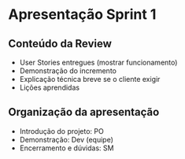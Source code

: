 #  Apresentação Sprint 1

##  Conteúdo da Review
- User Stories entregues (mostrar funcionamento)  
- Demonstração do incremento  
- Explicação técnica breve se o cliente exigir  
- Lições aprendidas  

##  Organização da apresentação
- Introdução do projeto: PO  
- Demonstração: Dev (equipe) 
- Encerramento e dúvidas: SM  

